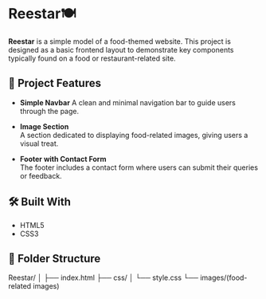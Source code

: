 # Reestar🍽️

**Reestar** is a simple model of a food-themed website. This project is designed as a basic frontend layout to demonstrate key components typically found on a food or restaurant-related site.

## 🚀 Project Features

- **Simple Navbar** A clean and minimal navigation bar to guide users through the page.

- **Image Section**  
  A section dedicated to displaying food-related images, giving users a visual treat.

- **Footer with Contact Form**  
  The footer includes a contact form where users can submit their queries or feedback.

## 🛠️ Built With

- HTML5  
- CSS3  

## 📁 Folder Structure
Reestar/
│
├── index.html
├── css/
│ └── style.css
└── images/(food-related images)


